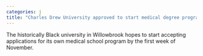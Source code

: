 ```yaml
---
categories: j
title: "Charles Drew University approved to start medical degree program"
---
```

The historically Black university in Willowbrook hopes to start accepting applications for its own medical school program by the first week of November.